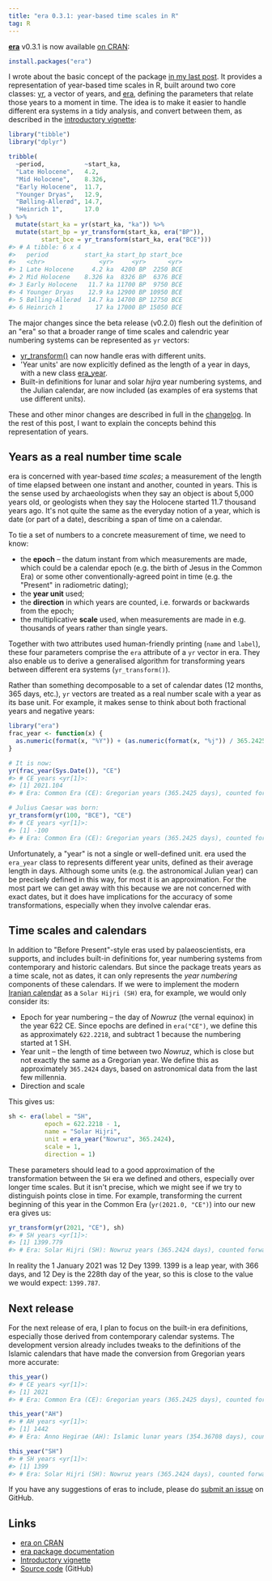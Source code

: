 ```yaml
---
title: "era 0.3.1: year-based time scales in R"
tag: R
---
```


**[era](https://era.joeroe.io)** v0.3.1 is now available [on CRAN](https://CRAN.R-project.org/package=era):

```r
install.packages("era")
```

I wrote about the basic concept of the package [in my last post](https://joeroe.io/2020/11/12/era-beta.html).
It provides a representation of year-based time scales in R, built around two core classes: [yr](https://era.joeroe.io/reference/yr.html), a vector of years, and [era](https://era.joeroe.io/reference/era.html), defining the parameters that relate those years to a moment in time.
The idea is to make it easier to handle different era systems in a tidy analysis, and convert between them, as described in the [introductory vignette](https://era.joeroe.io/articles/era.html):

```r
library("tibble")
library("dplyr")

tribble(
  ~period,           ~start_ka,
  "Late Holocene",   4.2,
  "Mid Holocene",    8.326,
  "Early Holocene",  11.7,
  "Younger Dryas",   12.9,
  "Bølling-Allerød", 14.7,
  "Heinrich 1",      17.0
) %>% 
  mutate(start_ka = yr(start_ka, "ka")) %>% 
  mutate(start_bp = yr_transform(start_ka, era("BP")),
         start_bce = yr_transform(start_ka, era("BCE")))
#> # A tibble: 6 x 4
#>   period          start_ka start_bp start_bce
#>   <chr>               <yr>     <yr>      <yr>
#> 1 Late Holocene     4.2 ka  4200 BP  2250 BCE
#> 2 Mid Holocene    8.326 ka  8326 BP  6376 BCE
#> 3 Early Holocene   11.7 ka 11700 BP  9750 BCE
#> 4 Younger Dryas    12.9 ka 12900 BP 10950 BCE
#> 5 Bølling-Allerød  14.7 ka 14700 BP 12750 BCE
#> 6 Heinrich 1         17 ka 17000 BP 15050 BCE
```

The major changes since the beta release (v0.2.0) flesh out the definition of an "era" so that a broader range of time scales and calendric year numbering systems can be represented as `yr` vectors:

* [yr_transform()](https://era.joeroe.io/reference/yr_transform.html) can now handle eras with different units.
* 'Year units' are now explicitly defined as the length of a year in days, with a new class [era_year](https://era.joeroe.io/reference/era_year.html).
* Built-in definitions for lunar and solar *hijra* year numbering systems, and the Julian calendar, are now included (as examples of era systems that use different units).

These and other minor changes are described in full in the [changelog](https://era.joeroe.io/news/index.html).
In the rest of this post, I want to explain the concepts behind this representation of years.

## Years as a real number time scale

era is concerned with year-based *time scales*; a measurement of the length of time elapsed between one instant and another, counted in years.
This is the sense used by archaeologists when they say an object is about 5,000 years old, or geologists when they say the Holocene started 11.7 thousand years ago.
It's not quite the same as the everyday notion of a year, which is date (or part of a date), describing a span of time on a calendar.

To tie a set of numbers to a concrete measurement of time, we need to know:

* the **epoch** – the datum instant from which measurements are made, which could be a calendar epoch (e.g. the birth of Jesus in the Common Era) or some other conventionally-agreed point in time (e.g. the "Present" in radiometric dating);
* the **year unit** used;
* the **direction** in which years are counted, i.e. forwards or backwards from the epoch;
* the multiplicative **scale** used, when measurements are made in e.g. thousands of years rather than single years.

Together with two attributes used human-friendly printing (`name` and `label`), these four parameters comprise the `era` attribute of a `yr` vector in era.
They also enable us to derive a generalised algorithm for transforming years between different era systems (`yr_transform()`).

Rather than something decomposable to a set of calendar dates (12 months, 365 days, etc.), `yr` vectors are treated as a real number scale with a year as its base unit.
For example, it makes sense to think about both fractional years and negative years:

``` r
library("era")
frac_year <- function(x) {
  as.numeric(format(x, "%Y")) + (as.numeric(format(x, "%j")) / 365.2425)
}

# It is now:
yr(frac_year(Sys.Date()), "CE")
#> # CE years <yr[1]>:
#> [1] 2021.104
#> # Era: Common Era (CE): Gregorian years (365.2425 days), counted forwards from 0

# Julius Caesar was born:
yr_transform(yr(100, "BCE"), "CE")
#> # CE years <yr[1]>:
#> [1] -100
#> # Era: Common Era (CE): Gregorian years (365.2425 days), counted forwards from 0
```

Unfortunately, a "year" is not a single or well-defined unit.
era used the `era_year` class to represents different year units, defined as their average length in days.
Although some units (e.g. the astronomical Julian year) can be precisely defined in this way, for most it is an approximation.
For the most part we can get away with this because we are not concerned with exact dates, but it does have implications for the accuracy of some transformations, especially when they involve calendar eras.

## Time scales and calendars

In addition to "Before Present"-style eras used by palaeoscientists, era supports, and includes built-in definitions for, year numbering systems from contemporary and historic calendars.
But since the package treats years as a time scale, not as dates, it can only represents the *year numbering* components of these calendars.
If we were to implement the modern [Iranian calendar](https://web.archive.org/web/20050311055900/http://wwwusr.obspm.fr/~heydari/divers/ir-cal-eng.html) as a `Solar Hijri (SH)` era, for example, we would only consider its:

* Epoch for year numbering – the day of *Nowruz* (the vernal equinox) in the year 622 CE. Since epochs are defined in `era("CE")`, we define this as approximately `622.2218`, and subtract 1 because the numbering started at 1 SH.
* Year unit – the length of time between two *Nowruz*, which is close but not exactly the same as a Gregorian year. We define this as approximately `365.2424` days, based on astronomical data from the last few millennia.
* Direction and scale

This gives us:

```r
sh <- era(label = "SH",
          epoch = 622.2218 - 1,
          name = "Solar Hijri",
          unit = era_year("Nowruz", 365.2424),
          scale = 1,
          direction = 1)
```

These parameters should lead to a good approximation of the transformation between the `SH` era we defined and others, especially over longer time scales.
But it isn't precise, which we might see if we try to distinguish points close in time.
For example, transforming the current beginning of this year in the Common Era (`yr(2021.0, "CE")`) into our new era gives us:

```r
yr_transform(yr(2021, "CE"), sh)
#> # SH years <yr[1]>:
#> [1] 1399.779
#> # Era: Solar Hijri (SH): Nowruz years (365.2424 days), counted forwards from 621.2218
```

In reality the 1 January 2021 was 12 Dey 1399.
1399 is a leap year, with 366 days, and 12 Dey is the 228th day of the year, so this is close to the value we would expect: `1399.787`.

## Next release

For the next release of era, I plan to focus on the built-in era definitions, especially those derived from contemporary calendar systems.
The development version already includes tweaks to the definitions of the Islamic calendars that have made the conversion from Gregorian years more accurate:

``` r
this_year()
#> # CE years <yr[1]>:
#> [1] 2021
#> # Era: Common Era (CE): Gregorian years (365.2425 days), counted forwards from 0

this_year("AH")
#> # AH years <yr[1]>:
#> [1] 1442
#> # Era: Anno Hegirae (AH): Islamic lunar years (354.36708 days), counted forwards from 621.539367680377

this_year("SH")
#> # SH years <yr[1]>:
#> [1] 1399
#> # Era: Solar Hijri (SH): Nowruz years (365.2424 days), counted forwards from 621.221770467566
```

If you have any suggestions of eras to include, please do [submit an issue](https://github.com/joeroe/era/issues) on GitHub.

## Links

* [era on CRAN](https://CRAN.R-project.org/package=era)
* [era package documentation](https://era.joeroe.io/)
* [Introductory vignette](https://era.joeroe.io/articles/era.html)
* [Source code](https://github.com/joeroe/era) (GitHub)

